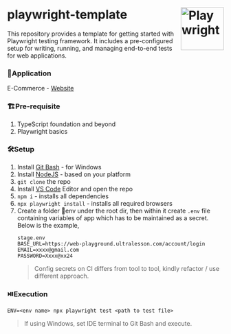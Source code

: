 # playwright-template <img align="right" src="https://playwright.dev/img/playwright-logo.svg" width="auto" height="100" title='Playwright'/>

This repository provides a template for getting started with Playwright testing framework. It includes a pre-configured setup for writing, running, and managing end-to-end tests for web applications.

### 🧩Application
E-Commerce - [Website](https://web-playground.ultralesson.com)

### 🏗️Pre-requisite
1. TypeScript foundation and beyond
2. Playwright basics

### 🛠️Setup
1. Install [Git Bash](https://git-scm.com/downloads) - for Windows
2. Install [NodeJS](https://nodejs.org/en) - based on your platform
3. `git clone` the repo
4. Install [VS Code](https://code.visualstudio.com/) Editor and open the repo
5. `npm i` - installs all dependencies
6. `npx playwright install` - installs all required browsers
7. Create a folder 📁env under the root dir, then within it create `.env` file containing variables of app which has to be maintained as a secret. Below is the example,
   ```env
   stage.env
   BASE_URL=https://web-playground.ultralesson.com/account/login
   EMAIL=xxxx@gmail.com
   PASSWORD=Xxxx@xx24
   ```
   > Config secrets on CI differs from tool to tool, kindly refactor / use different approach.

### ⏯️Execution
`ENV=<env name> npx playwright test <path to test file>`
> If using Windows, set IDE terminal to Git Bash and execute.
